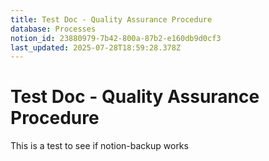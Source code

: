 ```yaml
---
title: Test Doc - Quality Assurance Procedure
database: Processes
notion_id: 23880979-7b42-800a-87b2-e160db9d0cf3
last_updated: 2025-07-28T18:59:28.378Z
---
```


# Test Doc - Quality Assurance Procedure


This is a test to see if notion-backup works

